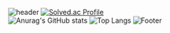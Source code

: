 ![header](https://capsule-render.vercel.app/api?type=Rect&color=auto&height=200&section=header&text=capsule%20render&fontSize=90)
[![Solved.ac Profile](http://mazassumnida.wtf/api/v2/generate_badge?boj=audrydhkdwk)](https://solved.ac/audrydhkdwk/)
<br>
![Anurag's GitHub stats](https://github-readme-stats.vercel.app/api?username=Recarrdo&show_icons=true&theme=dark)
![Top Langs](https://github-readme-stats.vercel.app/api/top-langs/?username=Recarrdo&layout=compact)
![Footer](https://capsule-render.vercel.app/api?type=waving&color=auto&height=200&section=footer)
